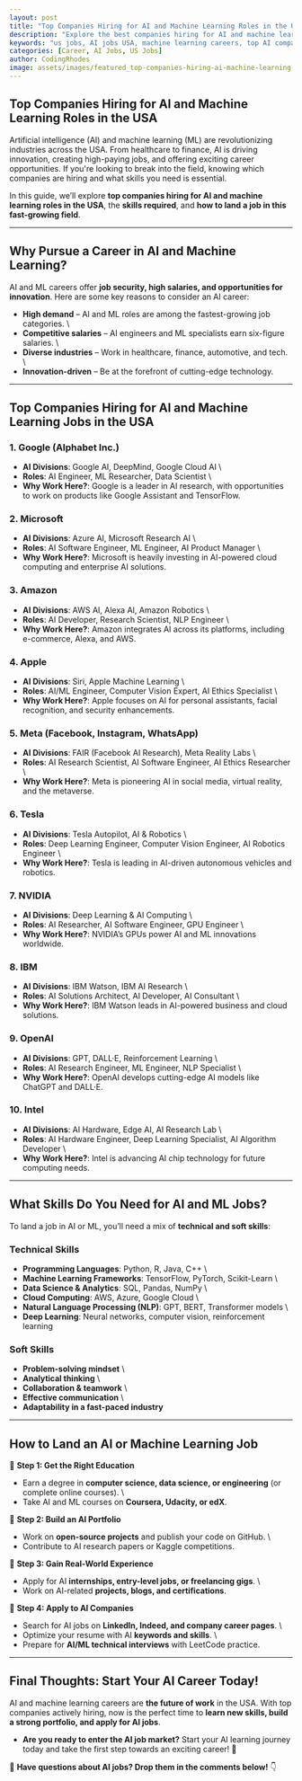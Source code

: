 ```yaml
---
layout: post
title: "Top Companies Hiring for AI and Machine Learning Roles in the USA"
description: "Explore the best companies hiring for AI and machine learning roles in the USA. Learn about job opportunities, required skills, and how to land a career in AI."
keywords: "us jobs, AI jobs USA, machine learning careers, top AI companies, artificial intelligence hiring, tech jobs USA"
categories: [Career, AI Jobs, US Jobs]
author: CodingRhodes
image: assets/images/featured_top-companies-hiring-ai-machine-learning-usa.webp
---
```


## **Top Companies Hiring for AI and Machine Learning Roles in the USA**

Artificial intelligence (AI) and machine learning (ML) are revolutionizing industries across the USA. From healthcare to finance, AI is driving innovation, creating high-paying jobs, and offering exciting career opportunities. If you're looking to break into the field, knowing which companies are hiring and what skills you need is essential.

In this guide, we’ll explore **top companies hiring for AI and machine learning roles in the USA**, the **skills required**, and **how to land a job in this fast-growing field**.

---

## **Why Pursue a Career in AI and Machine Learning?**

AI and ML careers offer **job security, high salaries, and opportunities for innovation**. Here are some key reasons to consider an AI career:

-  **High demand** – AI and ML roles are among the fastest-growing job categories.  \
-  **Competitive salaries** – AI engineers and ML specialists earn six-figure salaries.  \
-  **Diverse industries** – Work in healthcare, finance, automotive, and tech.  \
-  **Innovation-driven** – Be at the forefront of cutting-edge technology.  

---

## **Top Companies Hiring for AI and Machine Learning Jobs in the USA**

### **1. Google (Alphabet Inc.)**  
  -  **AI Divisions**: Google AI, DeepMind, Google Cloud AI   \
  -  **Roles**: AI Engineer, ML Researcher, Data Scientist   \
  -  **Why Work Here?**: Google is a leader in AI research, with opportunities to work on products like Google Assistant and TensorFlow. 

### **2. Microsoft**  
  -  **AI Divisions**: Azure AI, Microsoft Research AI   \
  -  **Roles**: AI Software Engineer, ML Engineer, AI Product Manager   \
  -  **Why Work Here?**: Microsoft is heavily investing in AI-powered cloud computing and enterprise AI solutions. 

### **3. Amazon**  
  -  **AI Divisions**: AWS AI, Alexa AI, Amazon Robotics   \
  -  **Roles**: AI Developer, Research Scientist, NLP Engineer   \
  -  **Why Work Here?**: Amazon integrates AI across its platforms, including e-commerce, Alexa, and AWS. 

### **4. Apple**  
  -  **AI Divisions**: Siri, Apple Machine Learning   \
  -  **Roles**: AI/ML Engineer, Computer Vision Expert, AI Ethics Specialist   \
  -  **Why Work Here?**: Apple focuses on AI for personal assistants, facial recognition, and security enhancements. 

### **5. Meta (Facebook, Instagram, WhatsApp)**  
  -  **AI Divisions**: FAIR (Facebook AI Research), Meta Reality Labs   \
  -  **Roles**: AI Research Scientist, AI Software Engineer, AI Ethics Researcher   \
  -  **Why Work Here?**: Meta is pioneering AI in social media, virtual reality, and the metaverse. 

### **6. Tesla**  
  -  **AI Divisions**: Tesla Autopilot, AI & Robotics   \
  -  **Roles**: Deep Learning Engineer, Computer Vision Engineer, AI Robotics Engineer   \
  -  **Why Work Here?**: Tesla is leading in AI-driven autonomous vehicles and robotics. 

### **7. NVIDIA**  
  -  **AI Divisions**: Deep Learning & AI Computing   \
  -  **Roles**: AI Researcher, AI Software Engineer, GPU Engineer   \
  -  **Why Work Here?**: NVIDIA’s GPUs power AI and ML innovations worldwide. 

### **8. IBM**  
  -  **AI Divisions**: IBM Watson, IBM AI Research   \
  -  **Roles**: AI Solutions Architect, AI Developer, AI Consultant   \
  -  **Why Work Here?**: IBM Watson leads in AI-powered business and cloud solutions. 

### **9. OpenAI**  
  -  **AI Divisions**: GPT, DALL·E, Reinforcement Learning   \
  -  **Roles**: AI Research Engineer, ML Engineer, NLP Specialist   \
  -  **Why Work Here?**: OpenAI develops cutting-edge AI models like ChatGPT and DALL·E. 

### **10. Intel**  
  -  **AI Divisions**: AI Hardware, Edge AI, AI Research Lab   \
  -  **Roles**: AI Hardware Engineer, Deep Learning Specialist, AI Algorithm Developer   \
  -  **Why Work Here?**: Intel is advancing AI chip technology for future computing needs. 

---

## **What Skills Do You Need for AI and ML Jobs?**

To land a job in AI or ML, you’ll need a mix of **technical and soft skills**:

### **Technical Skills**
-  **Programming Languages**: Python, R, Java, C++  \
-  **Machine Learning Frameworks**: TensorFlow, PyTorch, Scikit-Learn  \
-  **Data Science & Analytics**: SQL, Pandas, NumPy  \
-  **Cloud Computing**: AWS, Azure, Google Cloud  \
-  **Natural Language Processing (NLP)**: GPT, BERT, Transformer models  \
-  **Deep Learning**: Neural networks, computer vision, reinforcement learning  

### **Soft Skills**
-  **Problem-solving mindset**  \
-  **Analytical thinking**  \
-  **Collaboration & teamwork**  \
-  **Effective communication**  \
-  **Adaptability in a fast-paced industry**  

---

## **How to Land an AI or Machine Learning Job**

🚀 **Step 1: Get the Right Education**  
-  Earn a degree in **computer science, data science, or engineering** (or complete online courses). \ 
-  Take AI and ML courses on **Coursera, Udacity, or edX**.  

🚀 **Step 2: Build an AI Portfolio**  
-  Work on **open-source projects** and publish your code on GitHub.  \
-  Contribute to AI research papers or Kaggle competitions.  

🚀 **Step 3: Gain Real-World Experience**  
-  Apply for AI **internships, entry-level jobs, or freelancing gigs**.  \
-  Work on AI-related **projects, blogs, and certifications**.  

🚀 **Step 4: Apply to AI Companies**  
-  Search for AI jobs on **LinkedIn, Indeed, and company career pages**.  \
-  Optimize your resume with AI **keywords and skills**.  \
-  Prepare for **AI/ML technical interviews** with LeetCode practice.

---

## **Final Thoughts: Start Your AI Career Today!**

AI and machine learning careers are **the future of work** in the USA. With top companies actively hiring, now is the perfect time to **learn new skills, build a strong portfolio, and apply for AI jobs**.

-  **Are you ready to enter the AI job market?** Start your AI learning journey today and take the first step towards an exciting career! 🚀

💬 **Have questions about AI jobs? Drop them in the comments below!** 👇